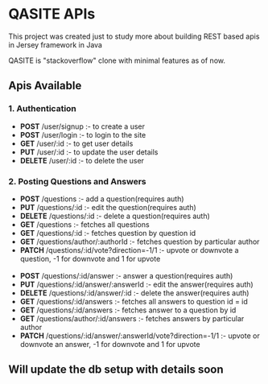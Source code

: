 <h1>QASITE APIs</h1>

<p>This project was created just to study more about building 
REST based apis in Jersey framework in Java</p>

<p>QASITE is "stackoverflow" clone with minimal features 
as of now.</p>

<h2>Apis Available</h3>

<h3>
1. Authentication
</h3>

<ul>
    <li><b>POST</b> /user/signup :- to create a user</li>
    <li><b>POST</b> /user/login :- to login to the site</li>
    <li><b>GET</b> /user/:id  :- to get user details</li>
    <li><b>PUT</b> /user/:id  :- to update the user details</li>
    <li><b>DELETE</b> /user/:id  :- to delete the user</li>
</ul>

<h3>2. Posting Questions and Answers</h3>

<ul>
    <li><b>POST</b> /questions  :- add a question(requires auth)</li>
    <li><b>PUT</b> /questions/:id  :- edit the question(requires auth)</li>
    <li><b>DELETE</b> /questions/:id  :- delete a question(requires auth)</li>
    <li><b>GET</b> /questions  :- fetches all questions</li>
    <li><b>GET</b> /questions/:id  :- fetches question by question id</li>
    <li><b>GET</b> /questions/author/:authorId  :- fetches question by particular author</li>
    <li><b>PATCH</b> /questions/:id/vote?direction=-1/1  :- upvote or downvote a question, -1 for downvote and 1 for upvote</li>
    <br/>
    <li><b>POST</b> /questions/:id/answer  :- answer a question(requires auth)</li>
    <li><b>PUT</b> /questions/:id/answer/:answerId  :- edit the answer(requires auth)</li>
    <li><b>DELETE</b> /questions/:id/answer/:id  :- delete the answer(requires auth)</li>
    <li><b>GET</b> /questions/:id/answers  :- fetches all answers to question id = id</li>
    <li><b>GET</b> /questions/:id/answers  :- fetches answer to a question by id</li>
    <li><b>GET</b> /questions/author/:id/answers  :- fetches answers by particular author</li>
    <li><b>PATCH</b> /questions/:id/answer/:answerId/vote?direction=-1/1  :- upvote or downvote an answer, -1 for downvote and 1 for upvote</li>

</ul>

<h2>Will update the db setup with details soon</h2>